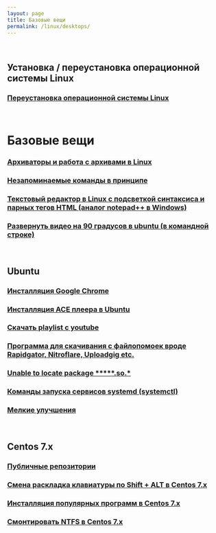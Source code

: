 ```yaml
---
layout: page
title: Базовые вещи
permalink: /linux/desktops/
---
```



<br/>

## Установка / переустановка операционной системы Linux

### [Переустановка операционной системы Linux](/linux/desktops/install/)

<br/>

# Базовые вещи


### [Архиваторы и работа с архивами в Linux](/linux/desktops/archives/)

### [Незапоминаемые команды в принципе](/linux/desktops/commands/)

### [Текстовый редактор в Linux с подсветкой синтаксиса и парных тегов HTML (аналог notepad++ в Windows)](/linux/desktops/code/editors/)

### [Развернуть видео на 90 градусов в ubuntu (в командной строке)](/linux/desktops/editors/)


<br/>

## Ubuntu

### [Инсталляция Google Chrome](/linux/desktops/ubuntu/chrome/)

### [Инсталляция ACE плеера в Ubuntu](/linux/desktops/ubuntu/ace-player-installation/)

### [Скачать playlist с youtube](/linux/desktops/ubuntu/download-youtube-playlist/)

### [Программа для скачивания с файлопомоек вроде Rapidgator, Nitroflare, Uploadgig etc.](/linux/desktops/ubuntu/download-from-file-hostings/)

### [Unable to locate package *****.so.*](/linux/desktops/ubuntu/install-package-for-missing-libraries/)

### [Команды запуска сервисов systemd (systemctl)](/linux/desktops/systemctl/)

### [Мелкие улучшения](/linux/desktops/ubuntu/small-improvements/)


<br/>

## Centos 7.x

### [Публичные репозитории](/linux/desktops/centos/7/repos/)

### [Смена раскладка клавиатуры по Shift + ALT в Centos 7.x](/linux/desktops/centos/7/keyboard-switch-by-shift-and-alt/)

### [Инсталляция популярных программ в Centos 7.x](/linux/desktops/centos/7/install-popular-programms/)

### [Смонтировать NTFS в Centos 7.x](/linux/desktops/centos/7/mount-ntfs/)
